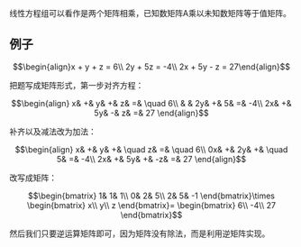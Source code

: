 线性方程组可以看作是两个矩阵相乘，已知数矩阵A乘以未知数矩阵等于值矩阵。

## 例子

$$\begin{align}x + y + z = 6\\
2y + 5z = -4\\
2x + 5y - z = 27\end{align}$$

把题写成矩阵形式，第一步对齐方程：

$$\begin{align}
 x& +&  y& +& z&	=& \quad 6\\
  &  & 2y& +& 5&	=& -4\\
2x& +& 5y& -& z&	=& 27
\end{align}$$

补齐以及减法改为加法：

$$\begin{align}
 x& +&  y& +& \quad z& =& \quad 6\\
0x& +& 2y& +& \quad 5& =& -4\\
2x& +& 5y& +& -z&	=& 27
\end{align}$$

改写成矩阵：

$$\begin{bmatrix}
  1&  1& 1\\
  0&  2& 5\\
  2&  5& -1
\end{bmatrix}\times
\begin{bmatrix}
  x\\
  y\\
  z
\end{bmatrix}=
\begin{bmatrix}
  6\\
  -4\\
  27
\end{bmatrix}$$

然后我们只要逆运算矩阵即可，因为矩阵没有除法，而是利用逆矩阵实现。

